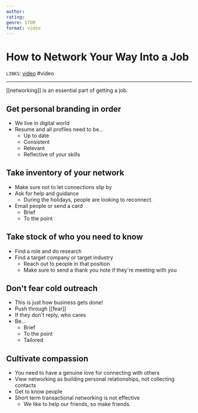 ```yaml
---
author: 
rating:
genre: STEM
format: video
---
```

# How to Network Your Way Into a Job
`LINKS`:  [video](https://www.youtube.com/watch?v=mi2mCQGejMM)
#video 

---
[[networking]] is an essential part of getting a job. 

## Get personal branding in order 
- We live in digital world
- Resume and all profiles need to be...
	- Up to date
	- Consistent
	- Relevant
	- Reflective of your skills

## Take inventory of your network
- Make sure not to let connections slip by
- Ask for help and guidance
	- During the holidays, people are looking to reconnect. 
- Email people or send a card
	- Brief
	- To the point


## Take stock of who you need to know
- Find a role and do research
- Find a target company or target industry
	- Reach out to people in that position
	- Make sure to send a thank you note if they're meeting with you

## Don't fear cold outreach
- This is just how business gets done!
- Push through [[fear]]
- If they don't reply, who cares
- Be...
	- Brief
	- To the point
	- Tailored

## Cultivate compassion
- You need to have a genuine love for connecting with others
- View networking as building personal relationships, not collecting contacts 
- Get to know people
- Short term transactional networking is not effective
	- We like to help our friends, so make friends. 